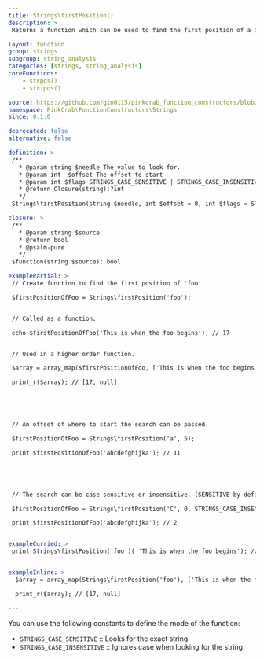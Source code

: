 ```yaml
---
title: Strings\firstPosition()
description: >
 Returns a function which can be used to find the first position of a defined sub string. The created function can then reused over any string, or used as part of a Higher Order Function such as array_filter().

layout: function
group: strings
subgroup: string_analysis
categories: [strings, string_analysis]
coreFunctions: 
    - strpos()
    - stripos()

source: https://github.com/gin0115/pinkcrab_function_constructors/blob/master/src/strings.php#L613
namespace: PinkCrab\FunctionConstructors\Strings
since: 0.1.0

deprecated: false
alternative: false

definition: >
 /**
   * @param string $needle The value to look for.
   * @param int  $offset The offset to start
   * @param int $flags STRINGS_CASE_SENSITIVE | STRINGS_CASE_INSENSITIVE
   * @return Closure(string):?int
   */
 Strings\firstPosition(string $needle, int $offset = 0, int $flags = STRINGS_CASE_SENSITIVE): Closure

closure: >
 /**
   * @param string $source
   * @return bool
   * @psalm-pure
   */ 
 $function(string $source): bool

examplePartial: >
 // Create function to find the first position of 'foo'

 $firstPositionOfFoo = Strings\firstPosition('foo');


 // Called as a function.

 echo $firstPositionOfFoo('This is when the foo begins'); // 17


 // Used in a higher order function.

 $array = array_map($firstPositionOfFoo, ['This is when the foo begins', 'not foo']);

 print_r($array); // [17, null]




 
 // An offset of where to start the search can be passed.

 $firstPositionOfFoo = Strings\firstPosition('a', 5);

 print $firstPositionOfFoo('abcdefghijka'); // 11





 // The search can be case sensitive or insensitive. (SENSITIVE by default)

 $firstPositionOfFoo = Strings\firstPosition('C', 0, STRINGS_CASE_INSENSITIVE);

 print $firstPositionOfFoo('abcdefghijka'); // 2


exampleCurried: >
 print Strings\firstPosition('foo')( 'This is when the foo begins'); // 17


exampleInline: >
  $array = array_map(Strings\firstPosition('foo'), ['This is when the foo begins', 'not foo']);

  print_r($array); // [17, null]

---
```


You can use the following constants to define the mode of the function:


- <code class="inline">STRINGS_CASE_SENSITIVE</code> :: Looks for the exact string.
- <code class="inline">STRINGS_CASE_INSENSITIVE</code> :: Ignores case when looking for the string.